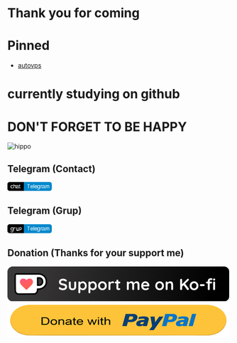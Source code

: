 # Thank you for coming
# Pinned
- [autovps](https://github.com/givpn/autovps)
# currently studying on github
# DON'T FORGET TO BE HAPPY
![hippo](https://media.giphy.com/media/xpipBcvgSTptK/giphy.gif)


## Telegram (Contact)
[![Telegram](https://raw.githubusercontent.com/givpn/givpn/main/chat.png)](https://t.me/givpn/)
## Telegram (Grup)
[![Telegram](https://raw.githubusercontent.com/givpn/givpn/main/grup.png)](https://t.me/givpn_grup/)


## Donation (Thanks for your support me)
[![Ko-fi donate button](https://raw.githubusercontent.com/givpn/givpn/main/ko-fi-donate.png)](https://ko-fi.com/givpn11)
[![PayPal donate button](https://raw.githubusercontent.com/givpn/givpn/main/paypal-donate.png)](https://paypal.me/givpn11)
